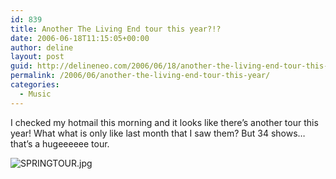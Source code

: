 ```yaml
---
id: 839
title: Another The Living End tour this year?!?
date: 2006-06-18T11:15:05+00:00
author: deline
layout: post
guid: http://delineneo.com/2006/06/18/another-the-living-end-tour-this-year/
permalink: /2006/06/another-the-living-end-tour-this-year/
categories:
  - Music
---
```

I checked my hotmail this morning and it looks like there&#8217;s another tour this year! What what is only like last month that I saw them? But 34 shows&#8230; that&#8217;s a hugeeeeee tour.

<img id="image736" src="http://delineneo.com/wp-content/uploads/2006/06/SPRINGTOUR.jpg" alt="SPRINGTOUR.jpg" />
